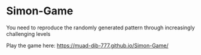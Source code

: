 # Simon-Game

You need to reproduce the randomly generated pattern through increasingly challenging levels

Play the game here: https://muad-dib-777.github.io/Simon-Game/

